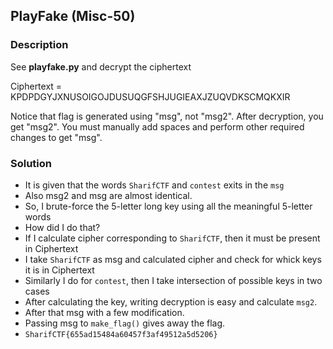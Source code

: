 ## PlayFake (Misc-50)

### Description

See **playfake.py** and decrypt the ciphertext

Ciphertext = KPDPDGYJXNUSOIGOJDUSUQGFSHJUGIEAXJZUQVDKSCMQKXIR

Notice that flag is generated using "msg", not "msg2".
After decryption, you get "msg2".
You must manually add spaces and perform other required changes to get "msg".

### Solution
* It is given that the words `SharifCTF` and `contest` exits in the `msg`
* Also msg2 and msg are almost identical.
* So, I brute-force the 5-letter long key using all the meaningful 5-letter words
* How did I do that?
* If I calculate cipher corresponding to `SharifCTF`, then it must be present in Ciphertext
* I take `SharifCTF` as msg and calculated cipher and check for whick keys it is in Ciphertext
* Similarly I do for `contest`, then I take intersection of possible keys in two cases
* After calculating the key, writing decryption is easy and calculate `msg2`.
* After that msg with a few modification.
* Passing msg to `make_flag()` gives away the flag.
* `SharifCTF{655ad15484a60457f3af49512a5d5206}`
